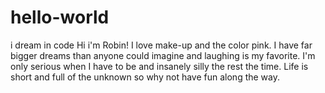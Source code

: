 # hello-world
i dream in code
Hi i'm Robin! I love make-up and the color pink. I have far bigger dreams than anyone could imagine and laughing is my favorite. I'm only serious when I have to be and insanely silly the rest the time. Life is short and full of the unknown so why not have fun along the way.
